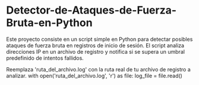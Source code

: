 # Detector-de-Ataques-de-Fuerza-Bruta-en-Python
Este proyecto consiste en un script simple en Python para detectar posibles ataques de fuerza bruta en registros de inicio de sesión. El script analiza direcciones IP en un archivo de registro y notifica si se supera un umbral predefinido de intentos fallidos.

Reemplaza 'ruta_del_archivo.log' con la ruta real de tu archivo de registro a analizar.
with open('ruta_del_archivo.log', 'r') as file:
    log_file = file.read()

